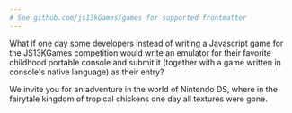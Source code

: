 ```yaml
---
# See github.com/js13kGames/games for supported frontmatter
---
```

What if one day some developers instead of writing a Javascript game for the JS13KGames competition would write an emulator for their favorite childhood portable console and submit it (together with a game written in console's native language) as their entry? 

We invite you for an adventure in the world of Nintendo DS, where in the fairytale kingdom of tropical chickens one day all textures were gone.